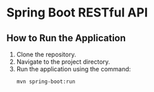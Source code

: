 # Spring Boot RESTful API

## How to Run the Application

1. Clone the repository.
2. Navigate to the project directory.
3. Run the application using the command:
   ```bash
   mvn spring-boot:run
